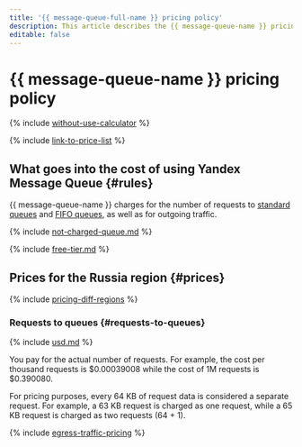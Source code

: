 ```yaml
---
title: '{{ message-queue-full-name }} pricing policy'
description: This article describes the {{ message-queue-name }} pricing policy.
editable: false
---
```


# {{ message-queue-name }} pricing policy



{% include [without-use-calculator](../_includes/pricing/without-use-calculator.md) %}

{% include [link-to-price-list](../_includes/pricing/link-to-price-list.md) %}

## What goes into the cost of using Yandex Message Queue {#rules}

{{ message-queue-name }} charges for the number of requests to [standard queues](concepts/queue.md#standard-queues) and [FIFO queues](concepts/queue.md#fifo-queues), as well as for outgoing traffic.

{% include [not-charged-queue.md](../_includes/pricing/price-formula/not-charged-queue.md) %}

{% include [free-tier.md](../_includes/pricing/price-formula/free-tier.md) %}

## Prices for the Russia region {#prices}

{% include [pricing-diff-regions](../_includes/pricing-diff-regions.md) %}

### Requests to queues {#requests-to-queues}



{% include [usd.md](../_pricing/message-queue/usd.md) %}


You pay for the actual number of requests. For example, the cost per thousand requests is $0.00039008 while the cost of 1M requests is $0.390080.

For pricing purposes, every 64 KB of request data is considered a separate request. For example, a 63 KB request is charged as one request, while a 65 KB request is charged as two requests (64 + 1).

{% include [egress-traffic-pricing](../_includes/egress-traffic-pricing.md) %}
